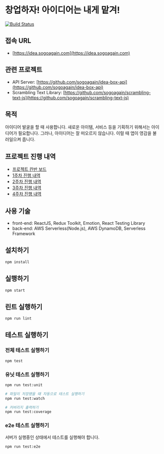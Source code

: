 # 창업하자! 아이디어는 내게 맡겨!

[![Build Status](https://github.com/sogoagain/idea-box-frontend/workflows/CI/badge.svg)](https://github.com/sogoagain/idea-box-frontend/actions)

## 접속 URL

- [https://idea.sogoagain.com](https://idea.sogoagain.com)

## 관련 프로젝트

- API Server: [https://github.com/sogoagain/idea-box-api](https://github.com/sogoagain/idea-box-api)
- Scrambling Text Library: [https://github.com/sogoagain/scrambling-text-js](https://github.com/sogoagain/scrambling-text-js)

## 목적

아이디어 발굴을 할 때 사용합니다. 새로운 아이템, 서비스 등을 기획하기 위해서는 아이디어가 필요합니다. 그러나, 아이디어는 잘 떠오르지 않습니다. 이럴 때 앱이 영감을 불러일으켜 줍니다.

## 프로젝트 진행 내역

- [프로젝트 칸반 보드](https://github.com/CodeSoom/project-react-1-sogoagain/projects/2)
- [1주차 진행 내역](https://github.com/CodeSoom/project-react-1-sogoagain/issues/1)
- [2주차 진행 내역](https://github.com/CodeSoom/project-react-1-sogoagain/issues/14)
- [3주차 진행 내역](https://github.com/CodeSoom/project-react-1-sogoagain/issues/23)
- [4주차 진행 내역](https://github.com/CodeSoom/project-react-1-sogoagain/issues/27)

## 사용 기술

- front-end: ReactJS, Redux Toolkit, Emotion, React Testing Library
- back-end: AWS Serverless(Node.js), AWS DynamoDB, Serverless Framework

## 설치하기

```bash
npm install
```

## 실행하기

```bash
npm start
```

## 린트 실행하기

```bash
npm run lint
```

## 테스트 실행하기

### 전체 테스트 실행하기

```bash
npm test
```

### 유닛 테스트 실행하기

```bash
npm run test:unit

# 파일이 저장됐을 때 자동으로 테스트 실행하기
npm run test:watch

# 커버리지 출력하기
npm run test:coverage
```

### e2e 테스트 실행하기

서버가 실행중인 상태에서 테스트를 실행해야 합니다.

```bash
npm run test:e2e
```

